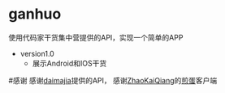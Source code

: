 # ganhuo
使用代码家干货集中营提供的API，实现一个简单的APP

* version1.0
  * 展示Android和IOS干货

#感谢 
感谢[daimajia](https://github.com/daimajia)提供的API， 感谢[ZhaoKaiQiang](https://github.com/ZhaoKaiQiang)的[煎蛋](https://github.com/ZhaoKaiQiang/JianDan)客户端
